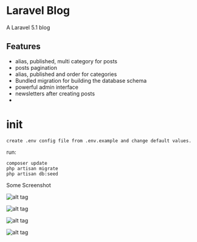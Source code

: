 Laravel Blog
============

A Laravel 5.1 blog

## Features

* alias, published, multi category for posts
* posts pagination
* alias, published and order for categories
* Bundled migration for building the database schema
* powerful admin interface
* newsletters after creating posts
*


# init
    create .env config file from .env.example and change default values.
run:

    composer update
    php artisan migrate
    php artisan db:seed

Some Screenshot

![alt tag](https://cloud.githubusercontent.com/assets/3877538/11698687/43c698d4-9ed5-11e5-94ff-a26f88169c2e.PNG)

![alt tag](https://cloud.githubusercontent.com/assets/3877538/11698690/483e974a-9ed5-11e5-90a5-7f228e968dc1.PNG)

![alt tag](https://cloud.githubusercontent.com/assets/3877538/11698696/4de8c558-9ed5-11e5-83d3-2d0d47c60eda.PNG)

![alt tag](https://cloud.githubusercontent.com/assets/3877538/11698697/525c4916-9ed5-11e5-8360-0283a37b9092.PNG)







